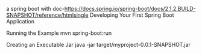 

a spring boot with doc-https://docs.spring.io/spring-boot/docs/2.1.2.BUILD-SNAPSHOT/reference/htmlsingle
Developing Your First Spring Boot Application

Running the Example
mvn spring-boot:run



Creating an Executable Jar
java -jar target/myproject-0.0.1-SNAPSHOT.jar